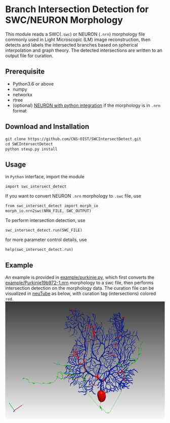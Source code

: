 # Branch Intersection Detection for SWC/NEURON Morphology

This module reads a SWC(`.swc`) or NEURON (`.nrn`) morphology file commonly used in Light
Microscopic (LM) image reconstruction, then detects and labels the intersected branches
based on spherical interpolation and graph theory. The detected intersections are written
to an output file for curation.

## Prerequisite
* Python3.6 or above
* numpy
* networkx
* rtree
* (optional) [NEURON with python integration](https://neuron.yale.edu/neuron/)
if the morphology is in `.nrn` format


## Download and Installation
```
git clone https://github.com/CNS-OIST/SWCIntersectDetect.git
cd SWCIntersectDetect
python steup.py install
```

## Usage
in `Python` interface, import the module
```
import swc_intersect_detect
```

If you want to convert NEURON `.nrn` morphology to `.swc` file, use
```
from swc_intersect_detect import morph_io
morph_io.nrn2swc(NRN_FILE, SWC_OUTPUT)
```

To perform intersection detection, use
```
swc_intersect_detect.run(SWC_FILE)
```

for more parameter control details, use
```
help(swc_intersect_detect.run)
```

## Example
An example is provided in [example/purkinje.py](example/purkinje.py), which first converts the 
[example/Purkinje19b972-1.nrn](example/Purkinje19b972-1.nrn) morphology to a swc file, then performs intersection detection on the morphology data. The curation file can be visualized in
[neuTube](https://www.neutracing.com/) as below, with curation tag (intersections) colored `red`.
![curation](example/curation.png)
